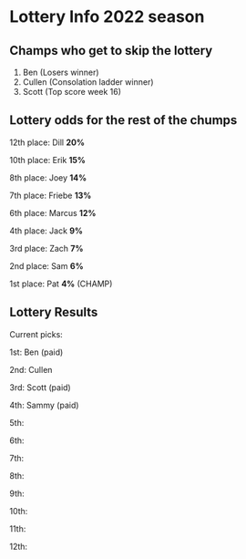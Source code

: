 # Lottery Info 2022 season

## Champs who get to skip the lottery
1. Ben (Losers winner)
2. Cullen (Consolation ladder winner)
3. Scott (Top score week 16)

## Lottery odds for the rest of the chumps

12th place: Dill **20%**

10th place: Erik **15%**

8th place:  Joey **14%**

7th place: Friebe **13%**

6th place: Marcus **12%**

4th place: Jack **9%**

3rd place: Zach **7%**

2nd place: Sam **6%**

1st place: Pat **4%** (CHAMP)

## Lottery Results
Current picks:

1st: Ben (paid)

2nd: Cullen

3rd: Scott (paid)

4th: Sammy (paid)

5th: 

6th: 

7th: 

8th: 

9th: 

10th: 

11th: 

12th: 

